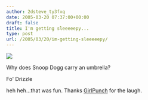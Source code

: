 ```yaml
---
author: 2dsteve_ty3fxq
date: 2005-03-20 07:37:00+00:00
draft: false
title: I'm getting sleeeeepy...
type: post
url: /2005/03/20/im-getting-sleeeeepy/
---
```


![](http://images.google.com/images?q=tbn:w37eIARJbXgJ:hiphopgeneration.net/osnova_files/novice%2520arhiv/213%2520reunited/snoop%2520dogg.jpg)

Why does Snoop Dogg carry an umbrella?

Fo' Drizzle

heh heh...that was fun. Thanks [GirlPunch](http://www.theperfectblendofcrazy.com) for the laugh.
